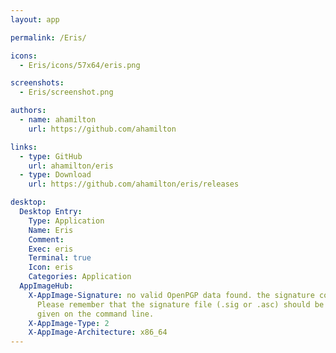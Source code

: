 ```yaml
---
layout: app

permalink: /Eris/

icons:
  - Eris/icons/57x64/eris.png

screenshots:
  - Eris/screenshot.png

authors:
  - name: ahamilton
    url: https://github.com/ahamilton

links:
  - type: GitHub
    url: ahamilton/eris
  - type: Download
    url: https://github.com/ahamilton/eris/releases

desktop:
  Desktop Entry:
    Type: Application
    Name: Eris
    Comment: 
    Exec: eris
    Terminal: true
    Icon: eris
    Categories: Application
  AppImageHub:
    X-AppImage-Signature: no valid OpenPGP data found. the signature could not be verified.
      Please remember that the signature file (.sig or .asc) should be the first file
      given on the command line.
    X-AppImage-Type: 2
    X-AppImage-Architecture: x86_64
---
```

